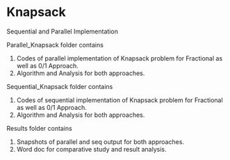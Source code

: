 # Knapsack
Sequential and Parallel Implementation

Parallel_Knapsack folder contains 
1. Codes of parallel implementation of Knapsack problem for Fractional as well as 0/1 Approach.
2. Algorithm and Analysis for both approaches.

Sequential_Knapsack folder contains 
1. Codes of sequential implementation of Knapsack problem for Fractional as well as 0/1 Approach.
2. Algorithm and Analysis for both approaches.

Results folder contains
1. Snapshots of parallel and seq output for both approaches.
2. Word doc for comparative study and result analysis.
